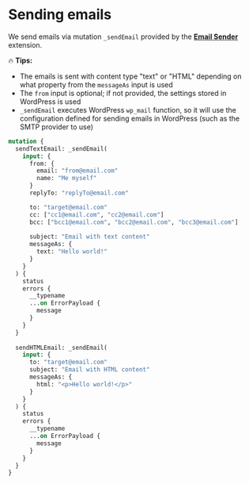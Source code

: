 # Sending emails

We send emails via mutation `_sendEmail` provided by the [**Email Sender**](https://gatographql.com/extensions/email-sender/) extension.

<div class="doc-highlight" markdown=1>

🔥 **Tips:**

- The emails is sent with content type "text" or "HTML" depending on what property from the `messageAs` input is used
- The `from` input is optional; if not provided, the settings stored in WordPress is used
- `_sendEmail` executes WordPress `wp_mail` function, so it will use the configuration defined for sending emails in WordPress (such as the SMTP provider to use)

</div>

```graphql
mutation {
  sendTextEmail: _sendEmail(
    input: {
      from: {
        email: "from@email.com"
        name: "Me myself"
      }
      replyTo: "replyTo@email.com"

      to: "target@email.com"
      cc: ["cc1@email.com", "cc2@email.com"]
      bcc: ["bcc1@email.com", "bcc2@email.com", "bcc3@email.com"]
      
      subject: "Email with text content"
      messageAs: {
        text: "Hello world!"
      }
    }
  ) {
    status
    errors {
      __typename
      ...on ErrorPayload {
        message
      }
    }
  }
  
  sendHTMLEmail: _sendEmail(
    input: {
      to: "target@email.com"
      subject: "Email with HTML content"
      messageAs: {
        html: "<p>Hello world!</p>"
      }
    }
  ) {
    status
    errors {
      __typename
      ...on ErrorPayload {
        message
      }
    }
  }
}
```
